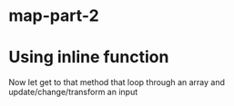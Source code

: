 # map-part-2

# Using inline function

Now let get to that method that loop through an array and update/change/transform an input